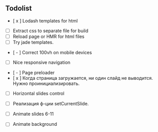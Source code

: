 ## Todolist

- [ x ] Lodash templates for html
- [   ] Extract css to separate file for build
- [   ] Reload page or HMR for html files
- [   ] Try jade templates.

- [ - ] Correct 100vh on mobile devices
- [   ] Nice responsive navigation
- [ - ] Page preloader
- [ x ] Когда страница загружается, ни один слайд не выводится. Нужно проинициализировать.
- [   ] Horizontal slides control
- [   ] Реализация ф-ции setCurrentSlide.

- [   ] Animate slides 6-11
- [   ] Animate background
